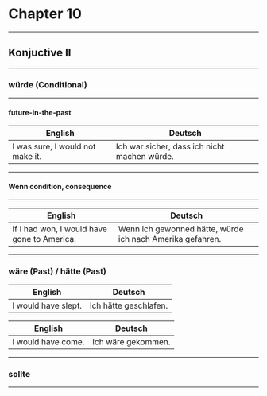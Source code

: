 # Chapter 10

---

## Konjuctive II

---

### würde (Conditional)

---

#### future-in-the-past

English                         | Deutsch
--------------------------------|----------
I was sure, I would not make it.| Ich war sicher, dass ich nicht machen würde.

---

#### Wenn condition, consequence

---

English                                    | Deutsch
-------------------------------------------|----------
If I had won, I would have gone to America.| Wenn ich gewonned hätte, würde ich nach Amerika gefahren.

---

### wäre (Past) / hätte (Past)

English            | Deutsch
-------------------|----------
I would have slept.| Ich hätte geschlafen.

English           | Deutsch
------------------|----------
I would have come.| Ich wäre gekommen.

---

### sollte

---
